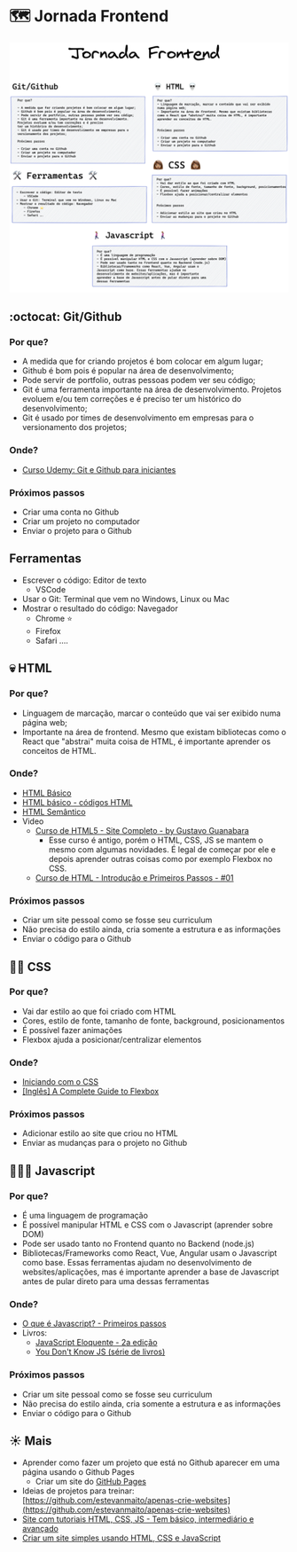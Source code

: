 # 🗺 Jornada Frontend

<img src="assets/inicio-jornada-frontend.png" />

## :octocat: Git/Github

### Por que?

- A medida que for criando projetos é bom colocar em algum lugar;
- Github é bom pois é popular na área de desenvolvimento;
- Pode servir de portfolio, outras pessoas podem ver seu código;
- Git é uma ferramenta importante na área de desenvolvimento. Projetos evoluem e/ou tem correções e é preciso ter um histórico do desenvolvimento;
- Git é usado por times de desenvolvimento em empresas para o versionamento dos projetos;

### Onde?

- [Curso Udemy: Git e Github para iniciantes](https://www.udemy.com/course/git-e-github-para-iniciantes/)

### Próximos passos

- Criar uma conta no Github
- Criar um projeto no computador
- Enviar o projeto para o Github

## Ferramentas

- Escrever o código: Editor de texto
  - VSCode
- Usar o Git: Terminal que vem no Windows, Linux ou Mac
- Mostrar o resultado do código: Navegador
  - Chrome ⭐️
  - Firefox
  - Safari
....

## 💀 HTML

### Por que?

- Linguagem de marcação, marcar o conteúdo que vai ser exibido numa página web;
- Importante na área de frontend. Mesmo que existam bibliotecas como o React que "abstrai" muita coisa de HTML, é importante aprender os conceitos de HTML.

### Onde?

- [HTML Básico](https://developer.mozilla.org/pt-BR/docs/Aprender/Getting_started_with_the_web/HTML_basico)
- [HTML básico - códigos HTML](https://www.devmedia.com.br/html-basico-codigos-html/16596)
- [HTML Semântico](https://www.devmedia.com.br/exemplo/html-semantico/6)
- Video
  - [Curso de HTML5 - Site Completo - by Gustavo Guanabara](https://www.youtube.com/watch?v=epDCjksKMok&list=PLHz_AreHm4dlAnJ_jJtV29RFxnPHDuk9o)
    - Esse curso é antigo, porém o HTML, CSS, JS se mantem o mesmo com algumas novidades. É legal de começar por ele e depois aprender outras coisas como por exemplo Flexbox no CSS.
  - [Curso de HTML - Introdução e Primeiros Passos - #01](https://www.youtube.com/watch?v=F2FuWBbrkDU&list=PL4iwH9RF8xHnU9L-1AQPOx6rtLXjoQzTV&index=1)
 

### Próximos passos

- Criar um site pessoal como se fosse seu curriculum
- Não precisa do estilo ainda, cria somente a estrutura e as informações
- Enviar o código para o Github

## 👩🏽 CSS

### Por que?

- Vai dar estilo ao que foi criado com HTML
- Cores, estilo de fonte, tamanho de fonte, background, posicionamentos
- É possível fazer animações
- Flexbox ajuda a posicionar/centralizar elementos

### Onde?

- [Iniciando com o CSS](https://developer.mozilla.org/pt-BR/docs/Web/CSS/Getting_Started)
- [[Inglês] A Complete Guide to Flexbox](https://css-tricks.com/snippets/css/a-guide-to-flexbox/)

### Próximos passos
- Adicionar estilo ao site que criou no HTML
- Enviar as mudanças para o projeto no Github

## 🚶🏽‍♀️ Javascript

### Por que?

- É uma linguagem de programação
- É possível manipular HTML e CSS com o Javascript (aprender sobre DOM)
- Pode ser usado tanto no Frontend quanto no Backend (node.js)
- Bibliotecas/Frameworks como React, Vue, Angular usam o Javascript como base. Essas ferramentas ajudam no desenvolvimento de websites/aplicações, mas é importante aprender a base de Javascript antes de pular direto para uma dessas ferramentas

### Onde?

- [O que é Javascript? - Primeiros passos](https://developer.mozilla.org/pt-BR/docs/Learn/JavaScript/First_steps/O_que_e_JavaScript)
- Livros:
  - [JavaScript Eloquente - 2a edição](https://github.com/braziljs/eloquente-javascript)
  - [You Don't Know JS (série de livros)](https://github.com/cezaraugusto/You-Dont-Know-JS)


### Próximos passos

- Criar um site pessoal como se fosse seu curriculum
- Não precisa do estilo ainda, cria somente a estrutura e as informações
- Enviar o código para o Github

## ☀️ Mais

- Aprender como fazer um projeto que está no Github aparecer em uma página usando o Github Pages
    - Criar um site do [GitHub Pages](https://docs.github.com/pt/github/working-with-github-pages/creating-a-github-pages-site)
- Ideias de projetos para treinar:[https://github.com/estevanmaito/apenas-crie-websites](https://github.com/estevanmaito/apenas-crie-websites)
- [Site com tutoriais HTML, CSS, JS - Tem básico, intermediário e avançado](http://www.htmldog.com/guides/)
- [Criar um site simples usando HTML, CSS e JavaScript](https://docs.microsoft.com/pt-br/learn/modules/build-simple-website/)